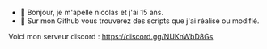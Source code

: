 - 👋 Bonjour, je m'apelle nicolas et j'ai 15 ans.
- 👀 Sur mon Github vous trouverez des scripts que j'ai réalisé ou modifié.

Voici mon serveur discord : https://discord.gg/NUKnWbD8Gs

<!---
Bloodesign/Bloodesign is a ✨ special ✨ repository because its `README.md` (this file) appears on your GitHub profile.
You can click the Preview link to take a look at your changes.
--->
